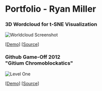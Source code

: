 # Portfolio - Ryan Miller

### 3D Wordcloud for t-SNE Visualization

![Worldcloud Screenshot](http://rozifus.github.io/wordcloud/screen.jpg)

[[Demo](http://rozifus.github.io/wordcloud)] [[Source](https://github.com/rozifus/wordcloud)]

### Github Game-Off 2012 <br />"Gitium Chromoblockatics"

![Level One](http://rozifus.github.com/game-off-2012/img/one.png)

[[Demo](http://rozifus.github.io/game-off-2012/simple.html)] [[Source](https://github.com/rozifus/game-off-2012)]


